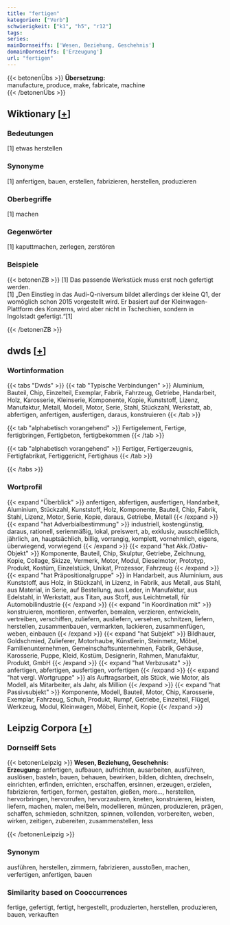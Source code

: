 ```yaml
---
title: "fertigen"
kategorien: ["Verb"]
schwierigkeit: ["k1", "h5", "r12"]
tags:
series:
mainDornseiffs: ['Wesen, Beziehung, Geschehnis']
domainDornseiffs: ['Erzeugung']
url: "fertigen"
---
```


{{< betonenÜbs >}}
**Übersetzung:**  
manufacture, produce, make, fabricate, machine  
{{< /betonenÜbs >}}

## Wiktionary [[+](https://de.wiktionary.org/wiki/fertigen)]

### Bedeutungen
[1] etwas herstellen  

### Synonyme
[1] anfertigen, bauen, erstellen, fabrizieren, herstellen, produzieren  

### Oberbegriffe
[1] machen  

### Gegenwörter
[1] kaputtmachen, zerlegen, zerstören  

### Beispiele
{{< betonenZB >}}
[1] Das passende Werkstück muss erst noch gefertigt werden.  
[1] „Den Einstieg in das Audi-Q-niversum bildet allerdings der kleine Q1, der womöglich schon 2015 vorgestellt wird. Er basiert auf der Kleinwagen-Plattform des Konzerns, wird aber nicht in Tschechien, sondern in Ingolstadt gefertigt.“[1]  

{{< /betonenZB >}}


## dwds [[+](https://www.dwds.de/wb/fertigen)]

### Wortinformation
{{< tabs "Dwds" >}}
{{< tab "Typische Verbindungen" >}}
Aluminium, Bauteil, Chip, Einzelteil, Exemplar, Fabrik, Fahrzeug, Getriebe, Handarbeit, Holz, Karosserie, Kleinserie, Komponente, Kopie, Kunststoff, Lizenz, Manufaktur, Metall, Modell, Motor, Serie, Stahl, Stückzahl, Werkstatt, ab, abfertigen, anfertigen, ausfertigen, daraus, konstruieren
{{< /tab >}}

{{< tab "alphabetisch vorangehend" >}}
Fertigelement, Fertige, fertigbringen, Fertigbeton, fertigbekommen
{{< /tab >}}

{{< tab "alphabetisch vorangehend" >}}
Fertiger, Fertigerzeugnis, Fertigfabrikat, Fertiggericht, Fertighaus
{{< /tab >}}

{{< /tabs >}}

### Wortprofil
{{< expand "Überblick" >}} anfertigen, abfertigen, ausfertigen, Handarbeit, Aluminium, Stückzahl, Kunststoff, Holz, Komponente, Bauteil, Chip, Fabrik, Stahl, Lizenz, Motor, Serie, Kopie, daraus, Getriebe, Metall {{< /expand >}}
{{< expand "hat Adverbialbestimmung" >}} industriell, kostengünstig, daraus, rationell, serienmäßig, lokal, preiswert, ab, exklusiv, ausschließlich, jährlich, an, hauptsächlich, billig, vorrangig, komplett, vornehmlich, eigens, überwiegend, vorwiegend {{< /expand >}}
{{< expand "hat Akk./Dativ-Objekt" >}} Komponente, Bauteil, Chip, Skulptur, Getriebe, Zeichnung, Kopie, Collage, Skizze, Vermerk, Motor, Modul, Dieselmotor, Prototyp, Produkt, Kostüm, Einzelstück, Unikat, Prozessor, Fahrzeug {{< /expand >}}
{{< expand "hat Präpositionalgruppe" >}} in Handarbeit, aus Aluminium, aus Kunststoff, aus Holz, in Stückzahl, in Lizenz, in Fabrik, aus Metall, aus Stahl, aus Material, in Serie, auf Bestellung, aus Leder, in Manufaktur, aus Edelstahl, in Werkstatt, aus Titan, aus Stoff, aus Leichtmetall, für Automobilindustrie {{< /expand >}}
{{< expand "in Koordination mit" >}} konstruieren, montieren, entwerfen, bemalen, verzieren, entwickeln, vertreiben, verschiffen, zuliefern, ausliefern, versehen, schnitzen, liefern, herstellen, zusammenbauen, vermarkten, lackieren, zusammenfügen, weben, einbauen {{< /expand >}}
{{< expand "hat Subjekt" >}} Bildhauer, Goldschmied, Zulieferer, Motorhaube, Künstlerin, Steinmetz, Möbel, Familienunternehmen, Gemeinschaftsunternehmen, Fabrik, Gehäuse, Karosserie, Puppe, Kleid, Kostüm, Designerin, Rahmen, Manufaktur, Produkt, GmbH {{< /expand >}}
{{< expand "hat Verbzusatz" >}} anfertigen, abfertigen, ausfertigen, vorfertigen {{< /expand >}}
{{< expand "hat vergl. Wortgruppe" >}} als Auftragsarbeit, als Stück, wie Motor, als Modell, als Mitarbeiter, als Jahr, als Million {{< /expand >}}
{{< expand "hat Passivsubjekt" >}} Komponente, Modell, Bauteil, Motor, Chip, Karosserie, Exemplar, Fahrzeug, Schuh, Produkt, Rumpf, Getriebe, Einzelteil, Flügel, Werkzeug, Modul, Kleinwagen, Möbel, Einheit, Kopie {{< /expand >}}

## Leipzig Corpora [[+](https://corpora.uni-leipzig.de/en/res?word=fertigen&corpusId=deu_newscrawl-public_2018)]

### Dornseiff Sets
{{< betonenLeipzig >}}
**Wesen, Beziehung, Geschehnis:**  
**Erzeugung:** anfertigen, aufbauen, aufrichten, ausarbeiten, ausführen, auslösen, basteln, bauen, behauen, bewirken, bilden, dichten, drechseln, einrichten, erfinden, errichten, erschaffen, ersinnen, erzeugen, erzielen, fabrizieren, fertigen, formen, gestalten, gießen, more..., herstellen, hervorbringen, hervorrufen, hervorzaubern, kneten, konstruieren, leisten, liefern, machen, malen, meißeln, modellieren, münzen, produzieren, prägen, schaffen, schmieden, schnitzen, spinnen, vollenden, vorbereiten, weben, wirken, zeitigen, zubereiten, zusammenstellen, less  

{{< /betonenLeipzig >}}

### Synonym
ausführen, herstellen, zimmern, fabrizieren, ausstoßen, machen, verfertigen, anfertigen, bauen


### Similarity based on Cooccurrences
fertige, gefertigt, fertigt, hergestellt, produzierten, herstellen, produzieren, bauen, verkauften

